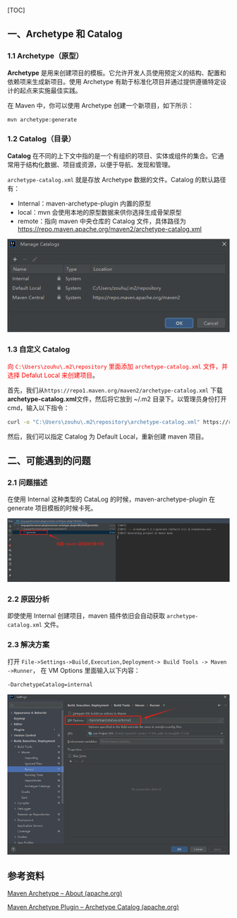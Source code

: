 [TOC]

## 一、Archetype 和 Catalog

### 1.1 Archetype（原型）

**Archetype** 是用来创建项目的模板。它允许开发人员使用预定义的结构、配置和依赖项来生成新项目。使用 Archetype 有助于标准化项目并通过提供遵循特定设计的起点来实施最佳实践。

在 Maven 中，你可以使用 Archetype 创建一个新项目，如下所示：

```bash
mvn archetype:generate
```



### 1.2 Catalog（目录）

**Catalog** 在不同的上下文中指的是一个有组织的项目、实体或组件的集合。它通常用于结构化数据、项目或资源，以便于导航、发现和管理。

`archetype-catalog.xml` 就是存放 Archetype 数据的文件。Catalog 的默认路径有：

- Internal：maven-archetype-plugin 内置的原型
- local：mvn 会使用本地的原型数据来供你选择生成骨架原型
- remote：指向 maven 中央仓库的 Catalog 文件，具体路径为 https://repo.maven.apache.org/maven2/archetype-catalog.xml

![image-20240908233650375](images/image-20240908233650375.png)



### 1.3 自定义 Catalog

<font color="red">向 `C:\Users\zouhu\.m2\repository` 里面添加  `archetype-catalog.xml` 文件，并选择 Defalut Local 来创建项目</font>。

首先，我们从`https://repo1.maven.org/maven2/archetype-catalog.xml` 下载**archetype-catalog.xml**文件，然后将它放到 ~/.m2 目录下。以管理员身份打开 cmd，输入以下指令：

```bash
curl -o "C:\Users\zouhu\.m2\repository\archetype-catalog.xml" https://repo.maven.apache.org/maven2/archetype-catalog.xml
```

然后，我们可以指定 Catalog 为 Default Local，重新创建 maven 项目。





## 二、可能遇到的问题

### 2.1 问题描述

在使用 Internal 这种类型的 CataLog 的时候，maven-archetype-plugin 在 generate 项目模板的时候卡死。

![image-20240909104459066](images/image-20240909104459066.png)



### 2.2 原因分析

即使使用 Internal 创建项目，maven 插件依旧会自动获取 `archetype-catalog.xml` 文件。



### 2.3 解决方案

打开 `File->Settings->Build,Execution,Deployment-> Build Tools -> Maven ->Runner`， 在 VM Options 里面输入以下内容：

```bash
-DarchetypeCatalog=internal
```

![image-20240909105726364](images/image-20240909105726364.png)



## 参考资料

[Maven Archetype – About (apache.org)](https://maven.apache.org/archetype/index.html)

[Maven Archetype Plugin – Archetype Catalog (apache.org)](https://maven.apache.org/archetype/maven-archetype-plugin/specification/archetype-catalog.html)